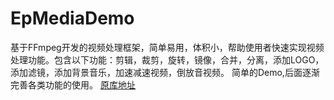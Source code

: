 # EpMediaDemo
基于FFmpeg开发的视频处理框架，简单易用，体积小，帮助使用者快速实现视频处理功能。包含以下功能：剪辑，裁剪，旋转，镜像，合并，分离，添加LOGO，添加滤镜，添加背景音乐，加速减速视频，倒放音视频。
简单的Demo,后面逐渐完善各类功能的使用。
<a href="https://github.com/yangjie10930/EpMedia" target="_blank">原库地址</a>
